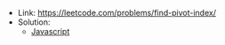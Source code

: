 - Link: https://leetcode.com/problems/find-pivot-index/
- Solution:
  - [Javascript](index.js)
  <!-- - [Typescript](index.ts) -->